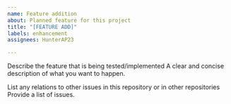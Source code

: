```yaml
---
name: Feature addition
about: Planned feature for this project
title: "[FEATURE ADD]"
labels: enhancement
assignees: HunterAP23

---
```


Describe the feature that is being tested/implemented
A clear and concise description of what you want to happen.

List any relations to other issues in this repository or in other repositories
Provide a list of issues.
